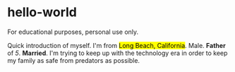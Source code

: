 # hello-world
For educational purposes, personal use only.

Quick introduction of myself. I'm from <mark>Long Beach, California</mark>. Male. **Father** of *5*. **Married**. I'm trying to keep up with the technology era in order to keep my family as safe from predators as possible.
